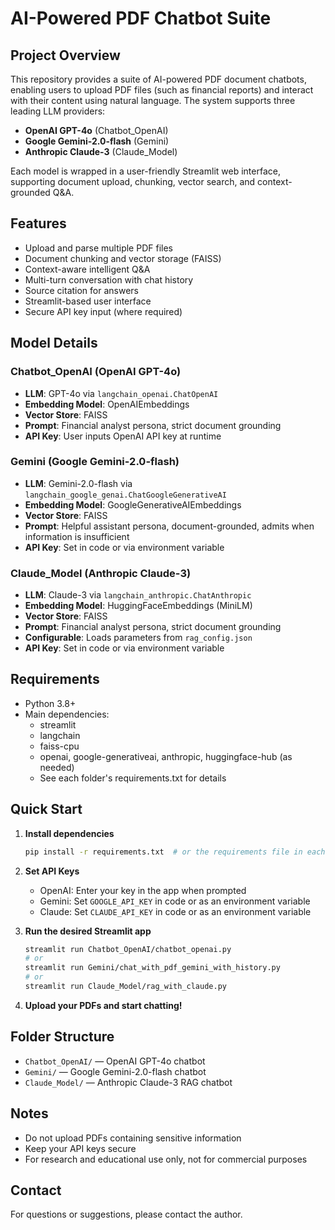 # AI-Powered PDF Chatbot Suite

## Project Overview
This repository provides a suite of AI-powered PDF document chatbots, enabling users to upload PDF files (such as financial reports) and interact with their content using natural language. The system supports three leading LLM providers:
- **OpenAI GPT-4o** (Chatbot_OpenAI)
- **Google Gemini-2.0-flash** (Gemini)
- **Anthropic Claude-3** (Claude_Model)

Each model is wrapped in a user-friendly Streamlit web interface, supporting document upload, chunking, vector search, and context-grounded Q&A.

## Features
- Upload and parse multiple PDF files
- Document chunking and vector storage (FAISS)
- Context-aware intelligent Q&A
- Multi-turn conversation with chat history
- Source citation for answers
- Streamlit-based user interface
- Secure API key input (where required)

## Model Details

### Chatbot_OpenAI (OpenAI GPT-4o)
- **LLM**: GPT-4o via `langchain_openai.ChatOpenAI`
- **Embedding Model**: OpenAIEmbeddings
- **Vector Store**: FAISS
- **Prompt**: Financial analyst persona, strict document grounding
- **API Key**: User inputs OpenAI API key at runtime

### Gemini (Google Gemini-2.0-flash)
- **LLM**: Gemini-2.0-flash via `langchain_google_genai.ChatGoogleGenerativeAI`
- **Embedding Model**: GoogleGenerativeAIEmbeddings
- **Vector Store**: FAISS
- **Prompt**: Helpful assistant persona, document-grounded, admits when information is insufficient
- **API Key**: Set in code or via environment variable

### Claude_Model (Anthropic Claude-3)
- **LLM**: Claude-3 via `langchain_anthropic.ChatAnthropic`
- **Embedding Model**: HuggingFaceEmbeddings (MiniLM)
- **Vector Store**: FAISS
- **Prompt**: Financial analyst persona, strict document grounding
- **Configurable**: Loads parameters from `rag_config.json`
- **API Key**: Set in code or via environment variable

## Requirements
- Python 3.8+
- Main dependencies:
  - streamlit
  - langchain
  - faiss-cpu
  - openai, google-generativeai, anthropic, huggingface-hub (as needed)
  - See each folder's requirements.txt for details

## Quick Start

1. **Install dependencies**
   ```bash
   pip install -r requirements.txt  # or the requirements file in each subfolder
   ```

2. **Set API Keys**
   - OpenAI: Enter your key in the app when prompted
   - Gemini: Set `GOOGLE_API_KEY` in code or as an environment variable
   - Claude: Set `CLAUDE_API_KEY` in code or as an environment variable

3. **Run the desired Streamlit app**
   ```bash
   streamlit run Chatbot_OpenAI/chatbot_openai.py
   # or
   streamlit run Gemini/chat_with_pdf_gemini_with_history.py
   # or
   streamlit run Claude_Model/rag_with_claude.py
   ```

4. **Upload your PDFs and start chatting!**

## Folder Structure
- `Chatbot_OpenAI/` — OpenAI GPT-4o chatbot
- `Gemini/` — Google Gemini-2.0-flash chatbot
- `Claude_Model/` — Anthropic Claude-3 RAG chatbot

## Notes
- Do not upload PDFs containing sensitive information
- Keep your API keys secure
- For research and educational use only, not for commercial purposes

## Contact
For questions or suggestions, please contact the author. 